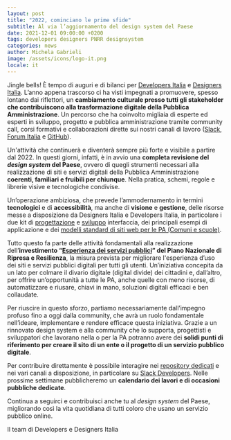 ```yaml
---
layout: post
title: "2022, cominciano le prime sfide"
subtitle: Al via l’aggiornamento del design system del Paese  
date: 2021-12-01 09:00:00 +0200
tags: developers designers PNRR designsystem
categories: news
author: Michela Gabrieli
image: /assets/icons/logo-it.png
locale: it
---
```

Jingle bells! È tempo di auguri e di bilanci per [Developers Italia](https://developers.italia.it/) e [Designers Italia](https://designers.italia.it/). L’anno appena trascorso ci ha visti impegnati a promuovere, spesso lontano dai riflettori, un **cambiamento culturale presso tutti gli stakeholder che contribuiscono alla trasformazione digitale della Pubblica Amministrazione**. Un percorso che ha coinvolto migliaia di esperte ed esperti in sviluppo, progetto e pubblica amministrazione tramite community call, corsi formativi e collaborazioni dirette sui nostri canali di lavoro ([Slack](https://slack.developers.italia.it), [Forum Italia](https://forum.italia.it) e [GitHub](https://github.com/italia)).

Un'attività che continuerà e diventerà sempre più forte e visibile a partire dal 2022. In questi giorni, infatti, è in avvio una **completa revisione del *design system* del Paese**, ovvero di quegli strumenti necessari alla realizzazione di siti e servizi digitali della Pubblica Amministrazione **coerenti, familiari e fruibili per chiunque**. Nella pratica, schemi, regole e librerie visive e tecnologiche condivise. 

Un’operazione ambiziosa, che prevede l’ammodernamento in termini **tecnologici** e di **accessibilità**, ma anche di **visione** e **gestione**, delle risorse messe a disposizione da Designers Italia e Developers Italia, in particolare i due kit di [progettazione](http://designers.italia.it/kit/progettazione-interfaccia/) e [sviluppo](https://designers.italia.it/kit/sviluppo-interfaccia/) interfaccia, dei principali esempi di applicazione e dei [modelli standard di siti web per le PA (Comuni e scuole)](https://designers.italia.it/modelli/).

Tutto questo fa parte delle attività fondamentali alla realizzazione dell’**investimento “[Esperienza dei servizi pubblici](https://padigitale2026.gov.it/misure/#esp-serv-pubb)” del Piano Nazionale di Ripresa e Resilienza**, la misura prevista per migliorare l'esperienza d’uso dei siti e servizi pubblici digitali per tutti gli utenti. Un’iniziativa concepita da un lato per colmare il divario digitale (digital divide) dei cittadini e, dall’altro, per offrire un’opportunità a tutte le PA, anche quelle con meno risorse, di automatizzare e riusare, chiavi in mano, soluzioni digitali efficaci e ben collaudate.

Per riuscire in questo sforzo, partiamo necessariamente dall’impegno profuso fino a oggi dalla community, che avrà un ruolo fondamentale nell’ideare, implementare e rendere efficace questa iniziativa. Grazie a un rinnovato design system e alla community che lo supporta, progettisti e sviluppatori che lavorano nella o per la PA potranno avere dei **solidi punti di riferimento per creare il sito di un ente o il progetto di un servizio pubblico digitale**.

Per contribuire direttamente è possibile interagire nei [repository dedicati](https://github.com/italia/bootstrap-italia/issues) e nei vari canali a disposizione, in particolare su [Slack Developers](https://slack.developers.italia.it/). Nelle prossime settimane pubblicheremo un **calendario dei lavori e di occasioni pubbliche dedicate**. 

Continua a seguirci e contribuisci anche tu al *design system* del Paese, migliorando così la vita quotidiana di tutti coloro che usano un servizio pubblico online.

Il team di Developers e Designers Italia
